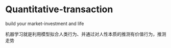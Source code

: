 # Quantitative-transaction

build your market-investment and life 


机器学习就是利用模型拟合人类行为、并通过对人性本质的推测有价值行为，推测走势
